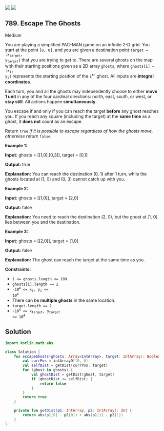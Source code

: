 [![](https://img.shields.io/github/stars/javadev/LeetCode-in-Kotlin?label=Stars&style=flat-square)](https://github.com/javadev/LeetCode-in-Kotlin)
[![](https://img.shields.io/github/forks/javadev/LeetCode-in-Kotlin?label=Fork%20me%20on%20GitHub%20&style=flat-square)](https://github.com/javadev/LeetCode-in-Kotlin/fork)

## 789\. Escape The Ghosts

Medium

You are playing a simplified PAC-MAN game on an infinite 2-D grid. You start at the point `[0, 0]`, and you are given a destination point <code>target = [x<sub>target</sub>, y<sub>target</sub>]</code> that you are trying to get to. There are several ghosts on the map with their starting positions given as a 2D array `ghosts`, where <code>ghosts[i] = [x<sub>i</sub>, y<sub>i</sub>]</code> represents the starting position of the <code>i<sup>th</sup></code> ghost. All inputs are **integral coordinates**.

Each turn, you and all the ghosts may independently choose to either **move 1 unit** in any of the four cardinal directions: north, east, south, or west, or **stay still**. All actions happen **simultaneously**.

You escape if and only if you can reach the target **before** any ghost reaches you. If you reach any square (including the target) at the **same time** as a ghost, it **does not** count as an escape.

Return `true` _if it is possible to escape regardless of how the ghosts move, otherwise return_ `false`_._

**Example 1:**

**Input:** ghosts = \[\[1,0],[0,3]], target = [0,1]

**Output:** true

**Explanation:** You can reach the destination (0, 1) after 1 turn, while the ghosts located at (1, 0) and (0, 3) cannot catch up with you.

**Example 2:**

**Input:** ghosts = \[\[1,0]], target = [2,0]

**Output:** false

**Explanation:** You need to reach the destination (2, 0), but the ghost at (1, 0) lies between you and the destination.

**Example 3:**

**Input:** ghosts = \[\[2,0]], target = [1,0]

**Output:** false

**Explanation:** The ghost can reach the target at the same time as you.

**Constraints:**

*   `1 <= ghosts.length <= 100`
*   `ghosts[i].length == 2`
*   <code>-10<sup>4</sup> <= x<sub>i</sub>, y<sub>i</sub> <= 10<sup>4</sup></code>
*   There can be **multiple ghosts** in the same location.
*   `target.length == 2`
*   <code>-10<sup>4</sup> <= x<sub>target</sub>, y<sub>target</sub> <= 10<sup>4</sup></code>

## Solution

```kotlin
import kotlin.math.abs

class Solution {
    fun escapeGhosts(ghosts: Array<IntArray>, target: IntArray): Boolean {
        val currPos = intArrayOf(0, 0)
        val selfDist = getDist(currPos, target)
        for (ghost in ghosts) {
            val ghostDist = getDist(ghost, target)
            if (ghostDist <= selfDist) {
                return false
            }
        }
        return true
    }

    private fun getDist(p1: IntArray, p2: IntArray): Int {
        return abs(p1[0] - p2[0]) + abs(p1[1] - p2[1])
    }
}
```